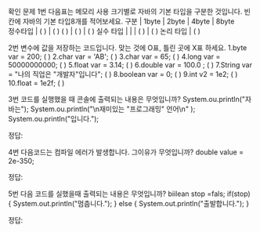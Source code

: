 확인 문제
1번 다음표는 메모리 사용 크기별로 자바의 기본 타입을 구분한 것입니다. 빈칸에 자바의 기본 타입8개를 적어보세요.
     구분     |  1byte    |    2byte       |       4byte    |    8byte  
   정수타입   |  (      ) | (     ) (     ) |  (     )      |  (     )
   실수 타입  |           |                 |  (    )       |  (     )
   논리 타입  |  (     )

2번 변수에 값을 저장하는 코드입니다. 맞는 것에 O표, 틀린 곳에 X표 하세요.
1.byte var = 200;        (  )
2.char var = 'AB';       (  )
3.char var = 65;         (  )
4.long var = 50000000000;        (  )
5.float var = 3.14;    (  )
6.double var = 100.0 ;    (  )
7.String var = "나의 직업은 "개발자"입니다";    (  )
8.boolean var = 0;    (  )
9.int v2 = 1e2;    (  )
10.float = 1e2f;    (  )

3번 코드를 실행했을 때 콘솔에 출력되는 내용은 무엇입니까?
System.ou.println("자바는");
System.ou.println("\n재미있는 \"프로그래밍\" 언어\n" );
System.ou.println("입니다.");

정답:

4번 다음코드는 컴파일 에러가 발생합니다. 그이유가 무엇입니까?
double value = 2e-350;

정답:

5번 다음 코드를 실했을때 출력되는 내용은 무엇입니까?
biilean stop =fals;
if(stop) {
   System.out.println("멈춥니다.");
} else {
   System.out.println("출발합니다.");
}

정답:
